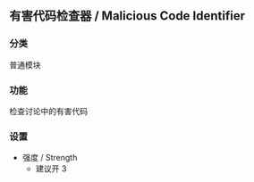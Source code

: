 ## 有害代码检查器 / Malicious Code Identifier

### 分类
普通模块

### 功能
检查讨论中的有害代码

### 设置
 - 强度 / Strength
   - 建议开 3